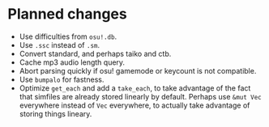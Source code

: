 

# Planned changes

- Use difficulties from `osu!.db`.
- Use `.ssc` instead of `.sm`.
- Convert standard, and perhaps taiko and ctb.
- Cache mp3 audio length query.
- Abort parsing quickly if osu! gamemode or keycount is not compatible.
- Use `bumpalo` for fastness.
- Optimize `get_each` and add a `take_each`, to take advantage of the fact that simfiles are
    already stored linearly by default. Perhaps use `&mut Vec` everywhere instead of `Vec`
    everywhere, to actually take advantage of storing things lineary.
